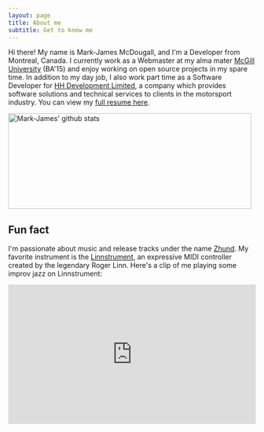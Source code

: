 ```yaml
---
layout: page
title: About me
subtitle: Get to know me
---
```

Hi there! My name is Mark-James McDougall, and I'm a Developer from Montreal, Canada. I currently work as a Webmaster at my alma mater <a href="https://mcgill.ca" target="_blank">McGill University</a> (BA'15) and enjoy working on open source projects in my spare time. In addition to my day job, I also work part time as a Software Developer for <a href="https://www.linkedin.com/company/hh-development-limited/about/">HH Development Limited</a>, a company which provides software solutions and technical services to clients in the motorsport industry. You can view my <a href="https://markjames.dev/resume">full resume here</a>.

<a href="https://github.com/markjamesm" target=_blank><img src="https://github-readme-stats.vercel.app/api?username=markjamesm&count_private=true&show_icons=true" width="495" height="195" alt="Mark-James' github stats" title="Mark-James' github"></a>

## Fun fact

I'm passionate about music and release tracks under the name <a href="https://open.spotify.com/artist/04h01WGkLNuHzSzCBGbjCR">Zhund</a>. My favorite instrument is the <a href="http://linnstrument.com">Linnstrument</a>, an expressive MIDI controller created by the legendary Roger Linn. Here's a clip of me playing some improv jazz on Linnstrument:

<style>.embed-container { position: relative; padding-bottom: 56.25%; height: 0; overflow: hidden; max-width: 100%; } .embed-container iframe, .embed-container object, .embed-container embed { position: absolute; top: 0; left: 0; width: 100%; height: 100%; }</style><div class='embed-container'><iframe src='https://www.youtube.com/embed/njY9xBz9M18' frameborder='0' allowfullscreen></iframe></div>